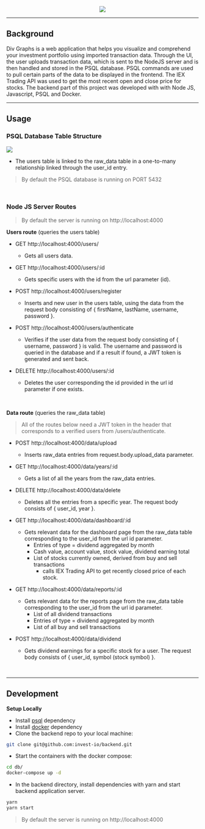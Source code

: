 <p align="center">
  <img src="https://drive.google.com/uc?export=view&id=1z9_X5uvEfuPqrVxRbAWlLlviN9PdhcCp">
</p>

---

## Background

Div Graphs is a web application that helps you visualize and comprehend your investment portfolio using imported transaction data. Through the UI, the user uploads transaction data, which is sent to the NodeJS server and is then handled and stored in the PSQL database. PSQL commands are used to pull certain parts of the data to be displayed in the frontend.  The IEX Trading API was used to get the most recent open and close price for stocks. The backend part of this project was developed with with Node JS, Javascript, PSQL and Docker.

---

## Usage

### PSQL Database Table Structure

<p align="left">
  <img src="https://drive.google.com/uc?export=view&id=1zHD-fIz4oyTfp0gYaf1cH67tg26iTKIi">
</p>

- The users table is linked to the raw_data table in a one-to-many relationship linked through the user_id entry.
> By default the PSQL database is running on PORT 5432

<br />

### Node JS Server Routes
> By default the server is running on http://localhost:4000

**Users route** (queries the users table)

   - GET http://localhost:4000/users/

     - Gets all users data.
   - GET http://localhost:4000/users/:id
     - Gets specific users with the id from the url parameter (id).
   - POST http://localhost:4000/users/register
     - Inserts and new user in the users table, using the data from the request body consisting of { firstName, lastName, username, password }.
   - POST http://localhost:4000/users/authenticate
     - Verifies if the user data from the request body consisting of { username, password } is valid.  The username and password is queried in the database and if a result if found, a JWT token is generated and sent back.
   - DELETE http://localhost:4000/users/:id
     - Deletes the user corresponding the id provided in the url id parameter if one exists.

<br />

**Data route** (queries the raw_data table)
> All of the routes below need a JWT token in the header that corresponds to a verified users from /users/authenticate.
   - POST http://localhost:4000/data/upload
     - Inserts raw_data entries from request.body.upload_data parameter.
   - GET http://localhost:4000/data/years/:id
     - Gets a list of all the years from the raw_data entries.
   - DELETE http://localhost:4000/data/delete
     - Deletes all the entries from a specific year.  The request body consists of { user_id, year }.
   - GET http://localhost:4000/data/dashboard/:id
     - Gets relevant data for the dashboard page from the raw_data table corresponding to the user_id from the url id parameter.
         - Entries of type = dividend aggregated by month
         - Cash value, account value, stock value, dividend earning total
         - List of stocks currently owned, derived from buy and sell transactions
            - calls IEX Trading API to get recently closed price of each stock.
   - GET http://localhost:4000/data/reports/:id
     - Gets relevant data for the reports page from the raw_data table corresponding to the user_id from the url id parameter.
         - List of all dividend transactions
         - Entries of type = dividend aggregated by month
         - List of all buy and sell transactions
      
   - POST http://localhost:4000/data/dividend
     - Gets dividend earnings for a specific stock for a user.  The request body consists of { user_id, symbol (stock symbol) }.

<br />

---

## Development

**Setup Locally**

* Install [psql](https://www.postgresql.org/download) dependency
* Install [docker](https://www.docker.com/get-started) dependency
* Clone the backend repo to your local machine:
```sh
git clone git@github.com:invest-io/backend.git
```
* Start the containers with the docker compose:
```sh
cd db/
docker-compose up -d
```
* In the backend directory, install dependencies with yarn and start backend application server.
```sh
yarn
yarn start
```
> By default the server is running on http://localhost:4000
